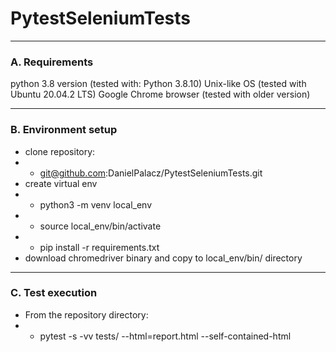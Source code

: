 # PytestSeleniumTests
***
### A. Requirements
python 3.8 version (tested with: Python 3.8.10)
Unix-like OS (tested with Ubuntu 20.04.2 LTS)
Google Chrome browser (tested with older version)
***

### B. Environment setup
* clone repository:
* - git@github.com:DanielPalacz/PytestSeleniumTests.git
* create virtual env
* - python3 -m venv local_env
* - source local_env/bin/activate
* - pip install -r requirements.txt
* download chromedriver binary and copy to local_env/bin/ directory
***

### C. Test execution
* From the repository directory:
* - pytest -s -vv tests/ --html=report.html --self-contained-html
